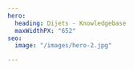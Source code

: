 ```yaml
---
hero:
  heading: Dijets - Knowledgebase
  maxWidthPX: "652"
seo:
  image: "/images/hero-2.jpg"

---
```

